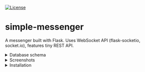 [![License](https://img.shields.io/badge/license-MIT-green)](https://tldrlegal.com/license/mit-license)
<br>

# simple-messenger
A messenger built with Flask. Uses WebSocket API (flask-socketio, socket.io), features tiny REST API.

<details>
  
 <summary> 
    Database schema
  </summary>
  
  ![Database schema](./screenshots/schema.png)
  <i>This picture was made using <a href="https://pgmodeler.io/">pgmaker</a></i> 

</details>

<details>

  <summary>
      Screenshots
  </summary>
    
  ![Registration page](./screenshots/2.png)
  <i>Registration page</i>
  
<br>

   ![After registration](./screenshots/3.png)
  <i>After registration, the user is automatically logged in, but stays unconfirmed - they have to check the inbox and follow the provided link </i> 
  
<br>

  ![Confirmation is completed](./screenshots/4.png)
  <i>Confirmation is completed</i>
  
<br>

  ![Logged out](./screenshots/5.png)
  <i>Logged out</i>
  
<br>

  ![Wrong user data](./screenshots/6.png)
  <i>Wrong user data</i>
  
<br>

  ![Main page](./screenshots/7.png)
  <i>Main page</i>
  
<br>

  ![Main page, several users selected](./screenshots/8.png)
  <i>Main page, several users selected</i>
  
<br>

  ![Main page, 3 unread messages](./screenshots/9.png)
  <i>Main page, 3 unread messages</i>
  
<br>

  ![Main page, chat selected](./screenshots/10.png)
  <i>Main page, chat selected</i>
  
<br>

  ![Main page, users and chats are filtered](./screenshots/11.png)
  <i>Main page, users and chats are filtered</i>
  
<br>

  ![Main page, users and chats filtered, no chats found](./screenshots/12.png)
  <i>Main page, users and chats filtered, no chats found</i>
  
<br>

  ![Generic error page](./screenshots/404.png)
  <i>Generic error page</i>   
    
</details>

<details>
  
  <summary>
    Installation
  </summary>
  
  <br>
  
  The easiest way is using Docker. If you run a Debian-based system (Ubuntu, Mint...), 
  the following steps should work:
  - clone the repository
  ```
  $ git clone https://github.com/96tm/simple-messenger.git
  ```
  - navigate to the project directory (Dockerfile is inside) and create a Docker image
  ```
  $ sudo docker build -t simple_messenger:latest .
  ```
  - download a Postgres image
  ```
  $ sudo docker pull postgres
  ```
  - run a Postgres container replacing "/directory/to/mount" with an appropriate directory
    to store the database (if you have Postgres service on your system, 
    you'll need to stop it with  something like ```$ sudo service postgresql stop```)
  ```
  $ sudo docker run --name postgres -d -p 5432:5432 \
    -e POSTGRES_USER=postgres_user \
    -e POSTGRES_PASSWORD=postgres_password \
    -e POSTGRES_DB=db_name \
    -v /directory/to/mount:/var/lib/postgresql/data \
    --rm postgres:latest
  ```
  - run a container with the Simple Messenger image
    (you'll need to assign appropriate values to 
     SECRET_KEY, MAIL_SERVER, MAIL_SENDER,
     MAIL_USERNAME and MAIL_PASSWORD;
     also, if you don't want to add fake users for testing,
     remove the line "-e ADD_TEST_USERS=1 \")
  ```
  $ sudo docker run --name simple_messenger -d -p 8000:5000 \
    -e ADD_TEST_USERS=1 \
    -e SECRET_KEY=make_it_secret \
    -e SESSION_TYPE=filesystem \
    -e MAIL_SERVER=mail_server \
    -e MAIL_SENDER=mail@send.er \
    -e MAIL_PORT=587 \
    -e MAIL_USE_TLS=true \
    -e MAIL_USERNAME=username \
    -e MAIL_PASSWORD="password" \
    --link postgres:dbserver \
    -e DATABASE_URI=postgresql://postgres_user:postgres_password@dbserver/db_name \
    --rm simple_messenger:latest
  ```
  Now you can open the site at localhost:8000 and register.
  If the test users were added, you can log in right away 
  with the following email/password pairs:
  - email: arthur@arthur.arthur, password: arthur;
  - email: morgain@morgain.morgain, password: morgain;
  - email: merlin@merlin.merlin, password: merlin.
</details>
